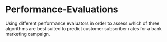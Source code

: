 # Performance-Evaluations
Using different performance evaluators in order to assess which of three algorithms are best suited to predict customer subscriber rates for a bank marketing campaign.

